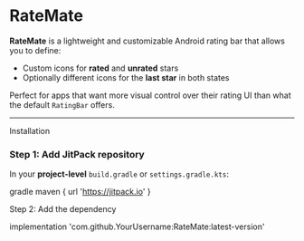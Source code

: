 # RateMate

**RateMate** is a lightweight and customizable Android rating bar that allows you to define:
- Custom icons for **rated** and **unrated** stars
- Optionally different icons for the **last star** in both states

Perfect for apps that want more visual control over their rating UI than what the default `RatingBar` offers.

---

Installation

### Step 1: Add JitPack repository

In your **project-level** `build.gradle` or `settings.gradle.kts`:

gradle
maven { url 'https://jitpack.io' }


Step 2: Add the dependency

implementation 'com.github.YourUsername:RateMate:latest-version'

